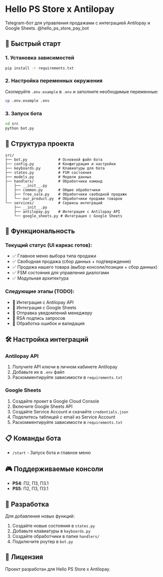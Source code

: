 # Hello PS Store x Antilopay

Telegram-бот для управления продажами с интеграцией Antilopay и Google Sheets.
@hello_ps_store_pay_bot

## 🚀 Быстрый старт

### 1. Установка зависимостей

```bash
pip install -r requirements.txt
```

### 2. Настройка переменных окружения

Скопируйте `.env.example` в `.env` и заполните необходимые переменные:

```bash
cp .env.example .env
```

### 3. Запуск бота

```bash
cd src
python bot.py
```

## 📁 Структура проекта

```
src/
├── bot.py              # Основной файл бота
├── config.py           # Конфигурация и настройки
├── keyboards.py        # Клавиатуры для бота
├── states.py           # FSM состояния
├── models.py           # Модели данных
├── handlers/           # Обработчики команд
│   ├── __init__.py
│   ├── common.py       # Общие обработчики
│   ├── free_sale.py    # Обработчики свободной продажи
│   └── our_product.py  # Обработчики продажи товаров
└── services/           # Сервисы интеграций
    ├── __init__.py
    ├── antilopay.py    # Интеграция с Antilopay API
    └── google_sheets.py # Интеграция с Google Sheets
```

## 🎯 Функциональность

### Текущий статус (UI каркас готов):

- ✅ Главное меню выбора типа продажи
- ✅ Свободная продажа (сбор данных + подтверждение)
- ✅ Продажа нашего товара (выбор консоли/позиции + сбор данных)
- ✅ FSM состояния для управления диалогами
- ✅ Модульная архитектура

### Следующие этапы (TODO):

- 🔄 Интеграция с Antilopay API
- 🔄 Интеграция с Google Sheets
- 🔄 Отправка уведомлений менеджеру
- 🔄 RSA подпись запросов
- 🔄 Обработка ошибок и валидация

## 🛠 Настройка интеграций

### Antilopay API

1. Получите API ключи в личном кабинете Antilopay
2. Добавьте их в `.env` файл
3. Раскомментируйте зависимости в `requirements.txt`

### Google Sheets

1. Создайте проект в Google Cloud Console
2. Включите Google Sheets API
3. Создайте Service Account и скачайте `credentials.json`
4. Поделитесь таблицей с email из Service Account
5. Раскомментируйте зависимости в `requirements.txt`

## 📋 Команды бота

- `/start` - Запуск бота и главное меню

## 🎮 Поддерживаемые консоли

- **PS4**: П2, П3, П3.1
- **PS5**: П2, П3, П3.1

## 🔧 Разработка

Для добавления новых функций:

1. Создайте новые состояния в `states.py`
2. Добавьте клавиатуры в `keyboards.py`
3. Создайте обработчики в папке `handlers/`
4. Подключите роутер в `bot.py`

## 📝 Лицензия

Проект разработан для Hello PS Store x Antilopay.
